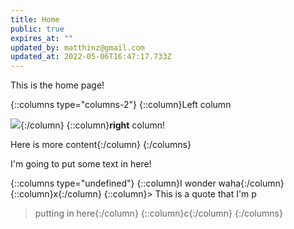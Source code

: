 ```yaml
---
title: Home
public: true
expires_at: ""
updated_by: matthinz@gmail.com
updated_at: 2022-05-06T16:47:17.733Z
---
```

This is the home page!

{::columns type="columns-2"}
{::column}Left column

![](/images/720678.jpg){:/column}
{::column}**right** column!

Here is more content{:/column}
{:/columns}

I'm going to put some text in here!

{::columns type="undefined"}
{::column}I wonder waha{:/column}
{::column}x{:/column}
{::column}> This is a quote that I'm p
>
> putting in here{:/column}
{::column}c{:/column}
{:/columns}